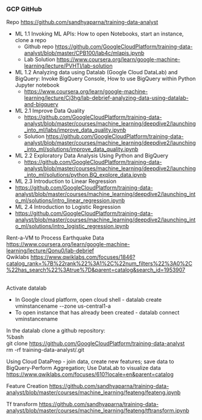 ### GCP GitHub 
Repo https://github.com/sandhyaparna/training-data-analyst <br/>

* ML 1.1 Invoking ML APIs: How to open Notebooks, start an instance, clone a repo
  * Github repo https://github.com/GoogleCloudPlatform/training-data-analyst/blob/master/CPB100/lab4c/mlapis.ipynb
  * Lab Solution https://www.coursera.org/learn/google-machine-learning/lecture/PVHTl/lab-solution
* ML 1.2 Analyzing data using Datalab (Google Cloud DataLab) and BigQuery: Invoke BigQuery Console, How to use BigQuery within Python Jupyter notebook
  * https://www.coursera.org/learn/google-machine-learning/lecture/Cj3hg/lab-debrief-analyzing-data-using-datalab-and-bigquery   <br/>
* ML 2.1 Improve Data Quality 
  * https://github.com/GoogleCloudPlatform/training-data-analyst/blob/master/courses/machine_learning/deepdive2/launching_into_ml/labs/improve_data_quality.ipynb
  * Solution https://github.com/GoogleCloudPlatform/training-data-analyst/blob/master/courses/machine_learning/deepdive2/launching_into_ml/solutions/improve_data_quality.ipynb
* ML 2.2 Exploratory Data Analysis Using Python and BigQuery
  * https://github.com/GoogleCloudPlatform/training-data-analyst/blob/master/courses/machine_learning/deepdive2/launching_into_ml/solutions/python.BQ_explore_data.ipynb
* ML 2.3 Introduction to Linear Regression
 * https://github.com/GoogleCloudPlatform/training-data-analyst/blob/master/courses/machine_learning/deepdive2/launching_into_ml/solutions/intro_linear_regression.ipynb 
* ML 2.4 Introduction to Logistic Regression
 * https://github.com/GoogleCloudPlatform/training-data-analyst/blob/master/courses/machine_learning/deepdive2/launching_into_ml/solutions/intro_logistic_regression.ipynb  



Rent-a-VM to Process Earthquake Data https://www.coursera.org/learn/google-machine-learning/lecture/Qonu0/lab-debrief  <br/>
  Qwiklabs https://www.qwiklabs.com/focuses/1846?catalog_rank=%7B%22rank%22%3A1%2C%22num_filters%22%3A0%2C%22has_search%22%3Atrue%7D&parent=catalog&search_id=1953907  <br/>
   <br/>


Activate datalab
* In Google cloud platform, open cloud shell - datalab create vminstancename --zone us-central1-a
* To open instance that has already been created - datalab connect vminstancename

In the datalab clone a github repository: <br/>
%bash <br/>
git clone https://github.com/GoogleCloudPlatform/training-data-analyst <br/>
rm -rf training-data-analyst/.git <br/>



Using Cloud DataPrep - join data, create new features; save data to BigQuery-Perform Aggregation; Use DataLab to visualize data
https://www.qwiklabs.com/focuses/610?locale=en&parent=catalog

Feature Creation https://github.com/sandhyaparna/training-data-analyst/blob/master/courses/machine_learning/feateng/feateng.ipynb <br/>

Tf transform https://github.com/sandhyaparna/training-data-analyst/blob/master/courses/machine_learning/feateng/tftransform.ipynb  <br/>
